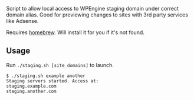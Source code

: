 Script to allow local access to WPEngine staging domain under correct domain alias.
Good for previewing changes to sites with 3rd party services like Adsense.

Requires [homebrew](http://brew.sh/). Will install it for you if it's not found.

Usage
-----

Run `./staging.sh [site_domains]` to launch.
```
$ ./staging.sh example another
Staging servers started. Access at:
staging.example.com
staging.another.com
```
